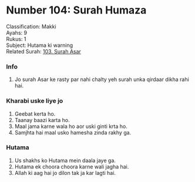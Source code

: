 # Number 104: Surah Humaza

Classification: Makki  
Ayahs: 9  
Rukus: 1  
Subject: Hutama ki warning  
Related Surah: [103. Surah Asar](103_Surah_Asar.md)

### Info

1. Jo surah Asar ke rasty par nahi chalty yeh surah unka qirdaar dikha rahi hai.

### Kharabi uske liye jo

1. Geebat kerta ho.
2. Taanay baazi karta ho.
3. Maal jama karne wala ho aor uski ginti krta ho.
4. Samjhta hai maal usko hamesha zinda rakhy ga.

### Hutama

1. Us shakhs ko Hutama mein daala jaye ga.
2. Hutama ek choora choora karne wali jagha hai.
3. Allah ki aag hai jo dilon tak ja kar lagti hai.
